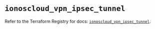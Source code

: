 # `ionoscloud_vpn_ipsec_tunnel`

Refer to the Terraform Registry for docs: [`ionoscloud_vpn_ipsec_tunnel`](https://registry.terraform.io/providers/ionos-cloud/ionoscloud/6.7.12/docs/resources/vpn_ipsec_tunnel).
